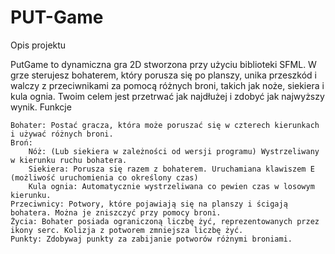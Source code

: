 # PUT-Game

Opis projektu

PutGame to dynamiczna gra 2D stworzona przy użyciu biblioteki SFML. W grze sterujesz bohaterem, który porusza się po planszy, unika przeszkód i walczy z przeciwnikami za pomocą różnych broni, takich jak noże, siekiera i kula ognia. Twoim celem jest przetrwać jak najdłużej i zdobyć jak najwyższy wynik.
Funkcje

    Bohater: Postać gracza, która może poruszać się w czterech kierunkach i używać różnych broni.
    Broń:
        Nóż: (Lub siekiera w zależności od wersji programu) Wystrzeliwany w kierunku ruchu bohatera.
        Siekiera: Porusza się razem z bohaterem. Uruchamiana klawiszem E (możliwość uruchomienia co określony czas)
        Kula ognia: Automatycznie wystrzeliwana co pewien czas w losowym kierunku.
    Przeciwnicy: Potwory, które pojawiają się na planszy i ścigają bohatera. Można je zniszczyć przy pomocy broni.
    Życia: Bohater posiada ograniczoną liczbę żyć, reprezentowanych przez ikony serc. Kolizja z potworem zmniejsza liczbę żyć.
    Punkty: Zdobywaj punkty za zabijanie potworów różnymi broniami.
